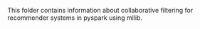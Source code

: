 This folder contains information about collaborative filtering for recommender systems in pyspark using mllib.
